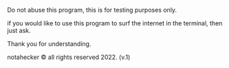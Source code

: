 Do not abuse this program, this is for testing purposes only.

if you would like to use this program to surf the internet in the terminal, then just ask.

Thank you for understanding.



notahecker © all rights reserved 2022. (v.1)

